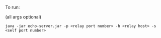 To run:

(all args optional)

`java -jar echo-server.jar -p <relay port number> -h <relay host> -s <self port number>`